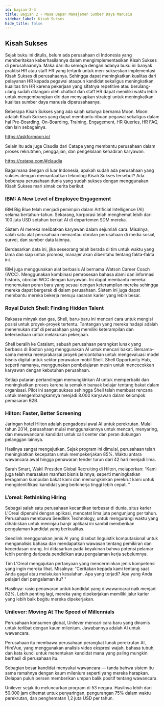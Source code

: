 ```yaml
---
id: bagian-2-3
title: Bagian 2 - Masa Depan Manajemen Sumber Daya Manusia
sidebar_label: Kisah Sukses
hide_title: false
---
```

## Kisah Sukses

Sejak buku ini ditulis, belum ada perusahaan di Indonesia yang memberitakan keberhasilannya dalam mengimplementasikan Kisah Sukses di perusahaannya. Maka dari itu semoga dengan adanya buku ini banyak praktisi HR atau staff HR yang tertarik untuk men-sukseskan implementasi Kisah Sukses di perusahaanya. Sehingga dapat meningkatkan kualitas dari pelayanan HR kepada pegawai ataupun kandidat sekaligus meningkatkan kualitas tim HR karena pekerjaan yang sifatnya repetitive atau berulang-ulang sudah ditangani oleh chatbot dan staff HR dapat memiliki waktu lebih untuk mengembangkan diri dan menyiapkan strategi untuk meningkatkan kualitas sumber daya manusia diperusahaanya.

Beberapa Kisah Sukses yang ada salah satunya bernama Moon. Moon adalah Kisah Sukses yang dapat membantu ribuan pegawai sekaligus dalam hal Pre-Boarding, On-Boarding, Training, Engagement, HR Queries, HR FAQ, dan lain sebagainya. 
 
https://askformoon.io/

Selain itu ada juga Claudia dari Catapa yang membantu perusahaan dalam proses rekrutmen, penggajian, dan pengelolaan kehadiran karyawan. 
 
https://catapa.com/#claudia

Bagaimana dengan di luar Indonesia, apakah sudah ada perusahaan yang sukses dengan memanfaatkan teknologi Kisah Sukses tersebut?
Ada beberapa perusahaan dunia yang sudah sukses dengan menggunakan Kisah Sukses mari simak cerita berikut:

### IBM: A New Level of Employee Engagement

IBM Big Blue telah menjadi pemimpin dalam Artificial Intelligence (AI) selama bertahun-tahun. Sekarang, korporasi telah menghemat lebih dari 100 juta USD setahun berkat AI di departemen SDM mereka.

Sistem AI mereka melibatkan karyawan dalam sejumlah cara. Misalnya, salah satu alat perusahaan memantau obrolan perusahaan di media sosial, survei, dan sumber data lainnya.

Berdasarkan data ini, jika seseorang telah berada di tim untuk waktu yang lama dan siap untuk promosi, manajer akan diberitahu tentang fakta-fakta ini. 

IBM juga menggunakan alat berbasis AI bernama Watson Career Coach (WCC). Menggunakan kombinasi pemrosesan bahasa alami dan informasi historis, obrolan WCC dengan karyawan. Ini dapat membantu mereka menemukan peran baru yang sesuai dengan keterampilan mereka sehingga mereka dapat bergerak di dalam perusahaan. Sistem ini juga dapat membantu mereka bekerja menuju sasaran karier yang lebih besar.

### Royal Dutch Shell: Finding Hidden Talent

Raksasa minyak dan gas, Shell, baru-baru ini mencari cara untuk mengisi posisi untuk proyek-proyek tertentu. Tantangan yang mereka hadapi adalah menemukan staf di perusahaan yang memiliki keterampilan dan ketersediaan untuk melakukan pekerjaan.

Shell beralih ke Catalant, sebuah perusahaan perangkat lunak yang berbasis di Boston yang menggunakan AI untuk mencari bakat. Bersama-sama mereka memprakarsai proyek percontohan untuk mengevaluasi model bisnis digital untuk sektor perawatan mobil Shell. Shell Opportunity Hub, seperti namanya, menggunakan pembelajaran mesin untuk mencocokkan karyawan dengan kebutuhan perusahaan.

Setiap putaran pertandingan memungkinkan AI untuk memperbaiki dan meningkatkan proses karena ia semakin banyak belajar tentang bakat dalam organisasi. Pilot ini sangat sukses sehingga Shell telah membuat rencana untuk mengembangkannya menjadi 8.000 karyawan dalam kelompok pemasaran B2B.

### Hilton: Faster, Better Screening

Jaringan hotel Hilton adalah pengadopsi awal AI untuk perekrutan. Mulai tahun 2014, perusahaan mulai menggunakannya untuk mencari, menyaring, dan mewawancarai kandidat untuk call center dan peran dukungan pelanggan lainnya.

Hasilnya sangat mengejutkan. Sejak program ini dimulai, perusahaan telah meningkatkan kecepatan untuk mempekerjakan 85%. Waktu antara wawancara awal hingga penawaran tender turun dari 42 hari menjadi lima.

Sarah Smart, Wakil Presiden Global Recruiting di Hilton, melaporkan: “Kami juga telah merasakan manfaat bisnis lainnya; seperti meningkatkan keragaman kumpulan bakat kami dan memungkinkan perekrut kami untuk mengidentifikasi kandidat yang berkinerja tinggi lebih cepat. "

### L’oreal: Rethinking Hiring

Sebagai salah satu perusahaan kecantikan terbesar di dunia, situs karier L'Oreal dipenuhi dengan aplikasi, mencatat lima juta pengunjung per tahun. Perusahaan membawa Seedlink Technology, untuk mengurangi waktu yang dihabiskan untuk meninjau banjir aplikasi ini sambil memberikan pengalaman kandidat yang berkualitas.

Seedlink menggunakan jenis AI yang disebut linguistik komputasional untuk menganalisis bahasa dan mendapatkan wawasan tentang pemikiran dan kecerdasan orang. Ini didasarkan pada keyakinan bahwa potensi pelamar lebih penting daripada pendidikan atau pengalaman kerja sebelumnya.

Tim L'Oreal mengajukan pertanyaan yang mencerminkan jenis kompetensi yang ingin mereka lihat. Misalnya: “Ceritakan kepada kami tentang saat Anda gagal atau melakukan kesalahan. Apa yang terjadi? Apa yang Anda pelajari dari pengalaman itu? "

Hasilnya: rasio penawaran untuk kandidat yang diwawancarai naik menjadi 82%. Lebih penting lagi, mereka yang dipekerjakan memiliki jalur karier yang lebih baik begitu mereka dipekerjakan.

### Unilever: Moving At The Speed of Millennials

Perusahaan konsumen global, Unilever mencari cara baru yang dinamis untuk terlibat dengan kaum milenium. Jawabannya adalah AI untuk wawancara.

Perusahaan itu membawa perusahaan perangkat lunak perekrutan AI, HireVue, yang menggunakan analisis video ekspresi wajah, bahasa tubuh, dan kata kunci untuk menentukan kandidat mana yang paling mungkin berhasil di perusahaan itu.

Sebagian besar kandidat menyukai wawancara — tanda bahwa sistem itu sama ramahnya dengan kaum milenium seperti yang mereka harapkan. Delapan puluh persen memberikan umpan balik positif tentang wawancara.

Unilever sejak itu meluncurkan program di 53 negara. Hasilnya lebih dari 50.000 jam dihemat untuk penyaringan, pengurangan 75% dalam waktu perekrutan, dan penghematan 1,2 juta USD per tahun.
